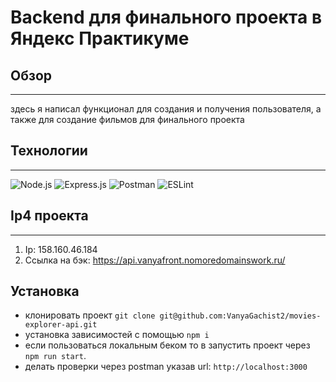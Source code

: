 # Backend для финального проекта в Яндекс Практикуме
## Обзор
-----
здесь я написал функционал для создания и получения пользователя, а также 
для создание фильмов для финального проекта
## Технологии
-----
![Node.js](https://img.shields.io/badge/Node.js-43853D?style=for-the-badge&logo=node.js&logoColor=white)
![Express.js](https://img.shields.io/badge/express.js-%23404d59.svg?style=for-the-badge&logo=express&logoColor=%2361DAFB)
![Postman](https://img.shields.io/badge/Postman-FF6C37?style=for-the-badge&logo=postman&logoColor=white)
![ESLint](https://img.shields.io/badge/ESLint-4B3263?style=for-the-badge&logo=eslint&logoColor=white)

## Ip4 проекта
-----
1) Ip: 158.160.46.184
2) Ссылка на бэк: https://api.vanyafront.nomoredomainswork.ru/

## Установка 
- клонировать проект `git clone git@github.com:VanyaGachist2/movies-explorer-api.git`
- установка зависимостей с помощью `npm i`
- если пользоваться локальным беком то в запустить проект через `npm run start`.
- делать проверки через postman указав  url: `http://localhost:3000`

